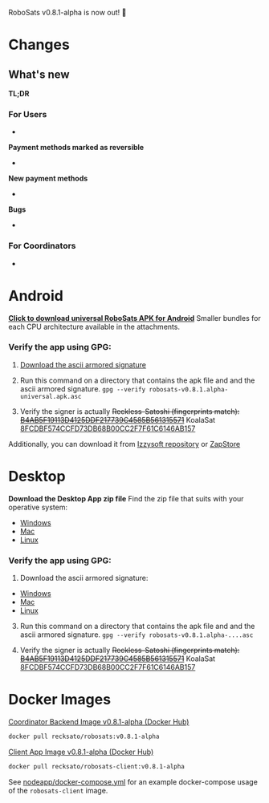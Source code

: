 RoboSats v0.8.1-alpha is now out! :rocket:

# Changes
## What's new

**TL;DR**

### For Users
-

**Payment methods marked as reversible**

-

**New payment methods**

-

**Bugs**

-

### For Coordinators
-

# Android

**[Click to download universal RoboSats APK for Android](https://github.com/RoboSats/robosats/releases/download/v0.8.1-alpha/robosats-v0.8.1.alpha-universal.short_sha.apk)**
Smaller bundles for each CPU architecture available in the attachments.

### Verify the app using GPG:

1. [Download the ascii armored signature](https://github.com/Reckless-Satoshi/robosats/releases/download/v0.8.1-alpha/robosats-v0.8.1.alpha-universal.short_sha.apk.asc)

2. Run this command on a directory that contains the apk file and and the ascii armored signature.
`gpg --verify robosats-v0.8.1.alpha-universal.apk.asc`

3. Verify the signer is actually ~~Reckless-Satoshi (fingerprints match): [B4AB5F19113D4125DDF217739C4585B561315571](https://keys.openpgp.org/vks/v1/by-fingerprint/B4AB5F19113D4125DDF217739C4585B561315571)~~ KoalaSat [8FCDBF574CCFD73DB68B00CC2F7F61C6146AB157](https://keys.openpgp.org/vks/v1/by-fingerprint/8FCDBF574CCFD73DB68B00CC2F7F61C6146AB157)

Additionally, you can download it from [Izzysoft repository](https://apt.izzysoft.de/fdroid/) or [ZapStore](https://zapstore.dev/)

# Desktop

**Download the Desktop App zip file**
Find the zip file that suits with your operative system:

- [Windows](https://github.com/RoboSats/robosats/releases/download/v0.8.1-alpha/robosats-desktop-v0.8.1.alpha-win32-ia32.short_sha.zip)
- [Mac](https://github.com/RoboSats/robosats/releases/download/v0.8.1-alpha/robosats-desktop-v0.8.1.alpha-mac-darwin-x64.short_sha.zip)
- [Linux](https://github.com/RoboSats/robosats/releases/download/v0.8.1-alpha/robosats-desktop-v0.8.1.alpha-linux-x64.short_sha.zip)

### Verify the app using GPG:

1. Download the ascii armored signature:

- [Windows](https://github.com/RoboSats/robosats/releases/download/v0.8.1-alpha/robosats-desktop-v0.8.1.alpha-win32-ia32.short_sha.zip.asc)
- [Mac](https://github.com/RoboSats/robosats/releases/download/v0.8.1-alpha/robosats-desktop-v0.8.1.alpha-mac-darwin-x64.short_sha.zip.asc)
- [Linux](https://github.com/RoboSats/robosats/releases/download/v0.8.1-alpha/robosats-desktop-v0.8.1.alpha-linux-x64.short_sha.zip.asc)

3. Run this command on a directory that contains the apk file and and the ascii armored signature.
`gpg --verify robosats-v0.8.1.alpha-....asc`

4. Verify the signer is actually ~~Reckless-Satoshi (fingerprints match): [B4AB5F19113D4125DDF217739C4585B561315571](https://keys.openpgp.org/vks/v1/by-fingerprint/B4AB5F19113D4125DDF217739C4585B561315571)~~ KoalaSat [8FCDBF574CCFD73DB68B00CC2F7F61C6146AB157](https://keys.openpgp.org/vks/v1/by-fingerprint/8FCDBF574CCFD73DB68B00CC2F7F61C6146AB157)

# Docker Images

[Coordinator Backend Image v0.8.1-alpha (Docker Hub)](https://hub.docker.com/r/recksato/robosats/tags?page=1&name=v0.8.1-alpha)


```bash
docker pull recksato/robosats:v0.8.1-alpha
```

[Client App Image v0.8.1-alpha (Docker Hub)](https://hub.docker.com/r/recksato/robosats-client/tags?page=1&name=v0.8.1-alpha)

```bash
docker pull recksato/robosats-client:v0.8.1-alpha
```

See [nodeapp/docker-compose.yml](https://github.com/Reckless-Satoshi/robosats/blob/2cd9d748706a8dcc0f03006b483acc6000e0572a/nodeapp/docker-compose.yml) for an example docker-compose usage of the `robosats-client` image.
